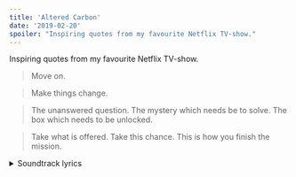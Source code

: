 ```yaml
---
title: 'Altered Carbon'
date: '2019-02-20'
spoiler: "Inspiring quotes from my favourite Netflix TV-show."
---
```


Inspiring quotes from my favourite Netflix TV-show.

> Move on.

> Make things change.

> The unanswered question. The mystery which needs be to solve. The box which needs to be unlocked.

> Take what is offered. Take this chance. This is how you finish the mission.

<details>
  <summary>Soundtrack lyrics</summary>

[Daughter - The end](https://open.spotify.com/track/7zqhUgWpWzwYnT9eewPJEK?si=IlPbRLt8Qw6fO0omRWg_rg)

```
This is the end
This is the end
You wait to find that I'm still here
And you've been waiting for the light to shine
Wake up, wake up, wake up
I'll be the answer to the question
I can't answer, it's a question
You can't spit it out, can we find
We find, we find a way out, a way out
It's easier to understand
We die, we're buried underground
But I have stayed awake since then
You tried to find a new best friend
You instigate, come after chasing
Oh, what the hell should I say, then?
I've missed you
Let's spend the future talking about the past
How you said goodbye
How I fucked your mind up
We really are something else
Let's say you were sent here
Just to keep me in check
My pulse is quick, my neck is stretched
Whoever says I need to just
Get over it, get over him
Get over myself
They say there's something in our sky
We should pay attention
I don't care to realize
I'm too busy moping
They say there's something in our seas
We should all be careful
I'm not swimming anyway
I'm too busy moping
They say there's something in my house
That I should just get out, get out
I don't want to be escaping
No, I'm too busy moping around
I'm too busy moping around
I'm too busy moping around
I'm too busy moping around
I'm too busy moping around
Take a run home, I don't like where you're going
Run home, I don't like the words you're saying
Run home, I don't like where you're going
Run home, I don't like the words you're saying
Take a run home, I don't like where you're going
Run home, I don't like the words you're saying
Run home, I don't like where you're going
Run home, I don't like the words you're saying
```
</details>
